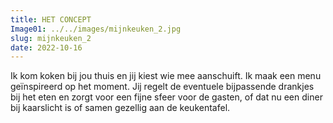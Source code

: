 ```yaml
---
title: HET CONCEPT
Image01: ../../images/mijnkeuken_2.jpg
slug: mijnkeuken_2
date: 2022-10-16
---
```

I﻿k kom koken bij jou thuis en jij kiest wie mee aanschuift. Ik maak een menu geïnspireerd op het moment. Jij regelt de eventuele bijpassende drankjes bij het eten en zorgt voor een fijne sfeer voor de gasten, of dat nu een diner bij kaarslicht is of samen gezellig aan de keukentafel. 